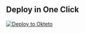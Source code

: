 
## Deploy in One Click

[![Deploy to Okteto](https://okteto.com/develop-okteto.svg)](https://cloud.okteto.com/deploy?repository=https://github.com/Leotr86/descarga8-upload)

